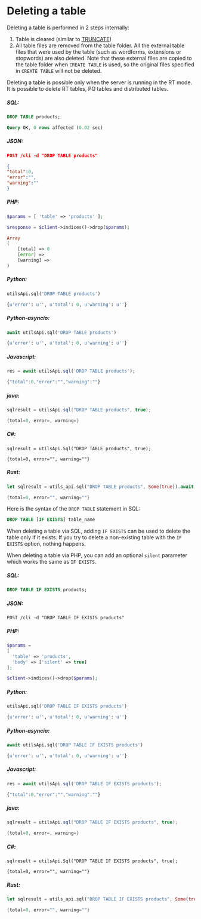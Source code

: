 # Deleting a table

<!-- example drop -->

Deleting a table is performed in 2 steps internally:
1. Table is cleared (similar to [TRUNCATE](Emptying_a_table.md))
2. All table files are removed from the table folder. All the external table files that were used by the table (such as wordforms, extensions or stopwords) are also deleted. Note that these external files are copied to the table folder when `CREATE TABLE` is used, so the original files specified in `CREATE TABLE` will not be deleted.

Deleting a table is possible only when the server is running in the RT mode. It is possible to delete RT tables, PQ tables and distributed tables.

<!-- intro -->
##### SQL:
<!-- request SQL -->

```sql
DROP TABLE products;
```
<!-- response -->

```sql
Query OK, 0 rows affected (0.02 sec)
```

<!-- intro -->
##### JSON:

<!-- request JSON -->

```JSON
POST /cli -d "DROP TABLE products"
```

<!-- response JSON -->
```JSON
{
"total":0,
"error":"",
"warning":""
}
```

<!-- intro -->
##### PHP:

<!-- request PHP -->

```php
$params = [ 'table' => 'products' ];

$response = $client->indices()->drop($params);
```

<!-- response PHP -->
```php
Array
(
    [total] => 0
    [error] =>
    [warning] =>
)

```
<!-- intro -->
##### Python:

<!-- request Python -->

```python
utilsApi.sql('DROP TABLE products')
```

<!-- response Python -->
```python
{u'error': u'', u'total': 0, u'warning': u''}
```

<!-- intro -->
##### Python-asyncio:

<!-- request Python-asyncio -->

```python
await utilsApi.sql('DROP TABLE products')
```

<!-- response Python-asyncio -->
```python
{u'error': u'', u'total': 0, u'warning': u''}
```

<!-- intro -->
##### Javascript:

<!-- request javascript -->

```javascript
res = await utilsApi.sql('DROP TABLE products');
```

<!-- response javascript -->
```javascript
{"total":0,"error":"","warning":""}
```
<!-- intro -->
##### java:

<!-- request Java -->

```java
sqlresult = utilsApi.sql("DROP TABLE products", true);
```

<!-- response Java -->
```java
{total=0, error=, warning=}
```

<!-- intro -->
##### C#:

<!-- request C# -->

```clike
sqlresult = utilsApi.Sql("DROP TABLE products", true);
```

<!-- response C# -->
```clike
{total=0, error="", warning=""}
```

<!-- intro -->
##### Rust:

<!-- request Rust -->

```rust
let sqlresult = utils_api.sql("DROP TABLE products", Some(true)).await;
```

<!-- response Rust -->
```rust
{total=0, error="", warning=""}
```

<!-- end -->

Here is the syntax of the `DROP TABLE` statement in SQL:

```sql
DROP TABLE [IF EXISTS] table_name
```

<!-- example drop-if-exists -->

When deleting a table via SQL, adding `IF EXISTS` can be used to delete the table only if it exists. If you try to delete a non-existing table with the `IF EXISTS` option, nothing happens.

When deleting a table via PHP, you can add an optional `silent` parameter which works the same as `IF EXISTS`.

<!-- intro -->
##### SQL:
<!-- request SQL -->

```sql
DROP TABLE IF EXISTS products;
```

<!-- intro -->
##### JSON:

<!-- request JSON -->

```http
POST /cli -d "DROP TABLE IF EXISTS products"
```

<!-- intro -->
##### PHP:

<!-- request PHP -->

```php
$params =
[
  'table' => 'products',
  'body' => ['silent' => true]
];

$client->indices()->drop($params);
```
<!-- intro -->
##### Python:

<!-- request Python -->

```python
utilsApi.sql('DROP TABLE IF EXISTS products')
```

<!-- response Python -->
```python
{u'error': u'', u'total': 0, u'warning': u''}
```

<!-- intro -->
##### Python-asyncio:

<!-- request Python-asyncio -->

```python
await utilsApi.sql('DROP TABLE IF EXISTS products')
```

<!-- response Python-asyncio -->
```python
{u'error': u'', u'total': 0, u'warning': u''}
```

<!-- intro -->
##### Javascript:

<!-- request javascript -->

```javascript
res = await utilsApi.sql('DROP TABLE IF EXISTS products');
```

<!-- response javascript -->
```javascript
{"total":0,"error":"","warning":""}
```
<!-- intro -->
##### java:

<!-- request Java -->

```java
sqlresult = utilsApi.sql("DROP TABLE IF EXISTS products", true);
```

<!-- response Java -->
```java
{total=0, error=, warning=}
```

<!-- intro -->
##### C#:

<!-- request C# -->

```clike
sqlresult = utilsApi.Sql("DROP TABLE IF EXISTS products", true);
```

<!-- response C# -->
```clike
{total=0, error="", warning=""}
```

<!-- intro -->
##### Rust:

<!-- request Rust -->

```rust
let sqlresult = utils_api.sql("DROP TABLE IF EXISTS products", Some(true)).await;
```

<!-- response Rust -->
```rust
{total=0, error="", warning=""}
```

<!-- end -->
<!-- proofread -->

